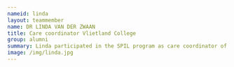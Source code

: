 ```yaml
---
nameid: linda
layout: teammember
name: DR LINDA VAN DER ZWAAN
title: Care coordinator Vlietland College
group: alumni
summary: Linda participated in the SPIL program as care coordinator of the Vlietland College.  
image: /img/linda.jpg
---
```


